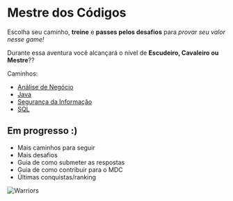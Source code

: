 # Mestre dos Códigos

Escolha seu caminho, **treine** e **passes pelos desafios** para *provar seu valor nesse game!*

Durante essa aventura você alcançará o nível de **Escudeiro, Cavaleiro ou Mestre**??

Caminhos:

* [Análise de Negócio](analise-negocio)
* [Java](java)
* [Segurança da Informação](seguranca-informacao)
* [SQL](sql)

## Em progresso :)

* Mais caminhos para seguir
* Mais desafios
* Guia de como submeter as respostas
* Guia de como contribuir para o MDC
* Últimas conquistas/ranking

![Warriors](https://github.com/db1global/mestre-dos-codigos/blob/master/docs/img/home-warriors.jpg?raw=true)
